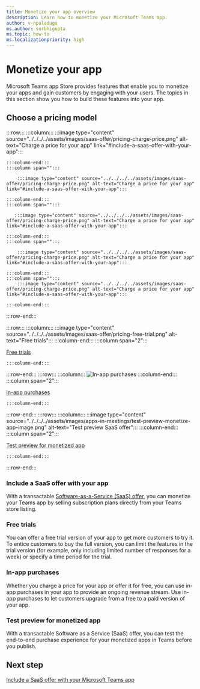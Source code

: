 ```yaml
---
title: Monetize your app overview
description: Learn how to monetize your Microsoft Teams app.
author: v-npaladugu
ms.author: surbhigupta
ms.topic: how-to
ms.localizationpriority: high 
---
```


# Monetize your app

Microsoft Teams app Store provides features that enable you to monetize your apps and gain customers by engaging with your users. The topics in this section show you how to build these features into your app.
 
## Choose a pricing model

:::row:::
    :::column:::
        :::image type="content" source="../../../../assets/images/saas-offer/pricing-charge-price.png" alt-text="Charge a price for your app" link="#include-a-saas-offer-with-your-app":::

    :::column-end:::
    :::column span="":::
        
        :::image type="content" source="../../../../assets/images/saas-offer/pricing-charge-price.png" alt-text="Charge a price for your app" link="#include-a-saas-offer-with-your-app":::
    
    :::column-end:::
    :::column span="":::

       :::image type="content" source="../../../../assets/images/saas-offer/pricing-charge-price.png" alt-text="Charge a price for your app" link="#include-a-saas-offer-with-your-app":::

    :::column-end:::
    :::column span="":::
        
        :::image type="content" source="../../../../assets/images/saas-offer/pricing-charge-price.png" alt-text="Charge a price for your app" link="#include-a-saas-offer-with-your-app":::
    
    :::column-end:::
    :::column span=""::: 
        :::image type="content" source="../../../../assets/images/saas-offer/pricing-charge-price.png" alt-text="Charge a price for your app" link="#include-a-saas-offer-with-your-app":::
    
    :::column-end:::
:::row-end:::

:::row:::
    :::column:::
     :::image type="content" source="../../../../assets/images/saas-offer/pricing-free-trial.png" alt-text="Free trials":::
    :::column-end:::
    :::column span="2":::

[Free trials](#free-trials)

    :::column-end:::
:::row-end:::
:::row:::
    :::column:::
        ![In-app purchases](~/assets/images/saas-offer/pricing-in-app-purchases.png)
    :::column-end:::
    :::column span="2":::

[In-app purchases](#in-app-purchases)

    :::column-end:::
:::row-end:::
:::row:::
    :::column:::
        :::image type="content" source="../../../../assets/images/apps-in-meetings/test-preview-monetize-app-image.png" alt-text="Test preview SaaS offer":::
    :::column-end:::
    :::column span="2":::

[Test preview for monetized app](#test-preview-for-monetized-app)

    :::column-end:::
:::row-end:::

### Include a SaaS offer with your app

With a transactable [Software-as-a-Service (SaaS) offer](~/concepts/deploy-and-publish/appsource/prepare/include-saas-offer.md), you can monetize your Teams app by selling subscription plans directly from your Teams store listing.

### Free trials

You can offer a free trial version of your app to get more customers to try it. To entice customers to buy the full version, you can limit the features in the trial version (for example, only including limited number of responses for a week) or specify a time period for the trial.

### In-app purchases

Whether you charge a price for your app or offer it for free, you can use in-app purchases in your app to provide an ongoing revenue stream. Use in-app purchases to let customers upgrade from a free to a paid version of your app.

### Test preview for monetized app

With a transactable Software as a Service (SaaS) offer, you can test the end-to-end purchase experience for your monetized apps in Teams before you publish.

## Next step

[Include a SaaS offer with your Microsoft Teams app](~/concepts/deploy-and-publish/appsource/prepare/include-saas-offer.md)
